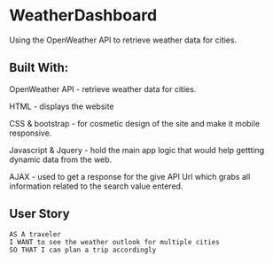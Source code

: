 # WeatherDashboard
Using the OpenWeather API to retrieve weather data for cities.

## Built With:

OpenWeather API - retrieve weather data for cities.

HTML - displays the website

CSS & bootstrap - for cosmetic design of the site and make it mobile responsive.

Javascript & Jquery - hold the main app logic that would help gettting dynamic data from the web.

AJAX - used to get a response for the give API Url which grabs all information related to the search value entered.


## User Story

```
AS A traveler
I WANT to see the weather outlook for multiple cities
SO THAT I can plan a trip accordingly
```

